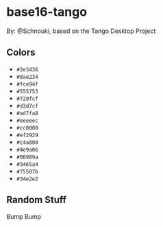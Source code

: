 # base16-tango

By: @Schnouki, based on the Tango Desktop Project

## Colors

* `#2e3436`
* `#8ae234`
* `#fce94f`
* `#555753`
* `#729fcf`
* `#d3d7cf`
* `#ad7fa8`
* `#eeeeec`
* `#cc0000`
* `#ef2929`
* `#c4a000`
* `#4e9a06`
* `#06989a`
* `#3465a4`
* `#75507b`
* `#34e2e2`

## Random Stuff

Bump
Bump
